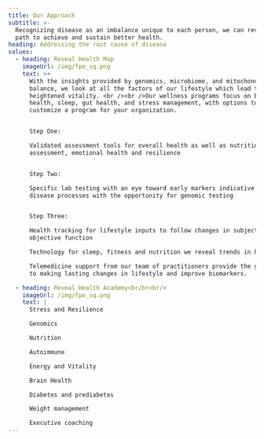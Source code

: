 ```yaml
---
title: Our Approach
subtitle: >-
  Recognizing disease as an imbalance unique to each person, we can reveal a
  path to achieve and sustain better health.
heading: Addressing the root cause of disease
values:
  - heading: Reveal Health Map
    imageUrl: /img/fpo_sq.png
    text: >+
      With the insights provided by genomics, microbiome, and mitochondria
      balance, we look at all the factors of our lifestyle which lead to
      heightened vitality. <br /><br />Our wellness programs focus on brain
      health, sleep, gut health, and stress management, with options to
      customize a program for your organization.


      Step One:

      Validated assessment tools for overall health as well as nutritional
      assessment, emotional health and resilience  


      Step Two:

      Specific lab testing with an eye toward early markers indicative of
      disease processes with the opportunity for genomic testing


      Step Three:

      Health tracking for lifestyle inputs to follow changes in subjective and
      objective function

      Technology for sleep, fitness and nutrition we reveal trends in health.

      Telemedicine support from our team of practitioners provide the guidance
      to making lasting changes in lifestyle and improve biomarkers.

  - heading: Reveal Health Academy<br/br>br/>
    imageUrl: /img/fpo_sq.png
    text: |
      Stress and Resilience

      Genomics

      Nutrition

      Autoimmune

      Energy and Vitality

      Brain Health

      Diabetes and prediabetes

      Weight management

      Executive coaching
---
```


